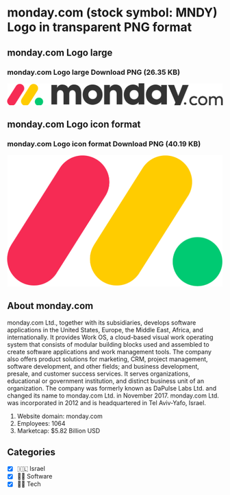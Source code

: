 # monday.com (stock symbol: MNDY) Logo in transparent PNG format

## monday.com Logo large

### monday.com Logo large Download PNG (26.35 KB)

![monday.com Logo large Download PNG (26.35 KB)](/img/orig/MNDY_BIG-2120a900.png)

## monday.com Logo icon format

### monday.com Logo icon format Download PNG (40.19 KB)

![monday.com Logo icon format Download PNG (40.19 KB)](/img/orig/MNDY-d18a458f.png)

## About monday.com

monday.com Ltd., together with its subsidiaries, develops software applications in the United States, Europe, the Middle East, Africa, and internationally. It provides Work OS, a cloud-based visual work operating system that consists of modular building blocks used and assembled to create software applications and work management tools. The company also offers product solutions for marketing, CRM, project management, software development, and other fields; and business development, presale, and customer success services. It serves organizations, educational or government institution, and distinct business unit of an organization. The company was formerly known as DaPulse Labs Ltd. and changed its name to monday.com Ltd. in November 2017. monday.com Ltd. was incorporated in 2012 and is headquartered in Tel Aviv-Yafo, Israel.

1. Website domain: monday.com
2. Employees: 1064
3. Marketcap: $5.82 Billion USD


## Categories
- [x] 🇮🇱 Israel
- [x] 👨‍💻 Software
- [x] 👩‍💻 Tech
